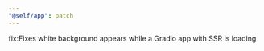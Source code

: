 ```yaml
---
"@self/app": patch
---
```


fix:Fixes white background appears while a Gradio app with SSR is loading
